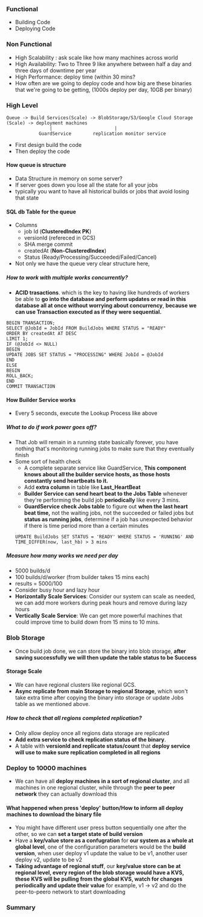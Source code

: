 ### Functional
- Building Code
- Deploying Code
### Non Functional
- High Scalability : ask scale like how many machines across world
- High Availability: Two to Three 9 like anywhere between half a day and three days of downtime per year
- High Performance: deploy time (within 30 mins?
- How often are we going to deploy code and how big are these binaries that we're going to be getting,  (1000s deploy per day, 10GB per binary)

### High Level
```
Queue -> Build Services(Scale) -> BlobStorage/S3/Google Cloud Storage (Scale) -> deployment machines
				|						|
			GuardService		replication monitor service
```
- First design build the code
- Then deploy the code
#### How queue is structure
- Data Structure in memory on some server?
- If server goes down you lose all the state for all your jobs
- typically you want to have all historical builds or jobs that avoid losing that state
#### SQL db Table for the queue
- Columns
	- job Id	(**ClusteredIndex PK**)
	- versionId	(refereced in GCS)
	- SHA merge commit
	- createdAt    	(**Non-ClusteredIndex**)
	- Status (Ready/Processing/Succeeded/Failed/Cancel)
- Not only we have the queue very clear structure here,
##### How to work with multiple works concurrently?
-  **ACID trasactions**. which is the key to having like hundreds of workers be able to **go into the database and perform updates or read in this database all at once without worrying about concurrency**, **because we can use Transaction executed as if they were sequential.** 
```
BEGIN TRANSACTION;
SELECT @JobId = JobId FROM BuildJobs WHERE STATUS = "READY"
ORDER BY createdAt AT DESC
LIMIT 1;
IF (@JobId <> NULL)
BEGIN
UPDATE JOBS SET STATUS = "PROCESSING" WHERE JobId = @JobId
END
ELSE
BEGIN
ROLL_BACK;
END
COMMIT TRANSACTION
```
#### How Builder Service works
- Every 5 seconds, execute the Lookup Process like above
##### What to do if work power goes off?
- That Job will remain in a running state basically forever, you have nothing that's monitoring running jobs to make sure that they eventually finish
- Some sort of health check
	- A complete separate service like GuardService, **This component knows about all the builder service hosts, as those hosts constantly send heartbeats to it.**
	- Add **extra column** in table like **Last_HeartBeat**
	- **Builder Service can send heart beat to the Jobs Table** whenever they're performing the build job **periodically** like every 3 mins.
	- **GuardService check Jobs table** to figure out **when the last heart beat time,** not the waiting jobs, not the succeeded or failed jobs but **status as running jobs**, determine if a job has unexpected behavior if there is time period more than a certain minutes
	```
	UPDATE BuildJobs SET STATUS = 'READY' WHERE STATUS = 'RUNNING' AND TIME_DIFFER(now, last_hb) > 3 mins
	```
##### Measure how many works we need per day
- 5000 builds/d
- 100 builds/d/worker (from builder takes 15 mins each)
- results = 5000/100
- Consider busy hour and lazy hour
- **Horizontally Scale Services**: Consider our system can scale as needed, we can add more workers during peak hours and remove during lazy hours
- **Vertically Scale Service**: We can get more powerful machines that could improve time to build down from 15 mins to 10 mins.
### Blob Storage
- Once build job done, we can store the binary into blob storage, **after saving successfully we will then update the table status to be Success**
#### Storage Scale
- We can have regional clusters like regional GCS. 
- **Async replicate from main Storage to regional Storage**, which won't take extra time after copying the binary into storage or update Jobs table as we mentioned above.
##### How to check that all regions completed replication?
- Only allow deploy once all regions data storage are replicated
- **Add extra service to check replication status of the binary**. 
- A table with **versionId and replicate status/count** that **deploy service will use to make sure replication completed in all regions**
### Deploy to 10000 machines
- We can have all **deploy machines in a sort of regional cluster**, and all machines in one regional cluster, while through the **peer to peer network** they can actually download this
#### What happened when press 'deploy' button/How to inform all deploy machines to download the binary file
- You might have different user press button sequentially one after the other, so we can **set a target state of build version**
- Have a **key/value store as a confugration** for **our system as a whole at global level**, one of the configuration parameters would be the **build version**, when user deploy v1 update the value to be v1, another user deploy v2, update to be v2
- **Taking advantage of regional stuff**, our **key/value store can be at regional level, every region of the blob storage would have a KVS, these KVS will be pulling from the global KVS, watch for changes periodically and update their value** for example, v1 -> v2 and do the peer-to-peero network to start downloading
### Summary
<!--stackedit_data:
eyJoaXN0b3J5IjpbLTUwNjYxMzgyMSwtMjA4ODc0NjYxMl19
-->